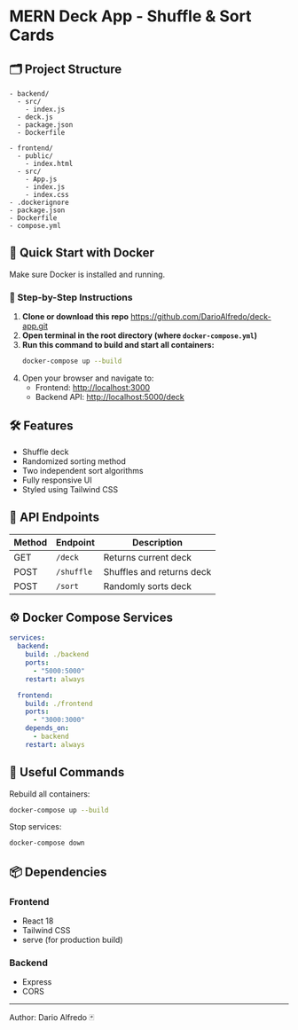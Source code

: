 # MERN Deck App - Shuffle & Sort Cards

## 🗂️ Project Structure
```
- backend/
  - src/
    - index.js
  - deck.js
  - package.json
  - Dockerfile

- frontend/
  - public/
    - index.html
  - src/
    - App.js
    - index.js
    - index.css
- .dockerignore
- package.json
- Dockerfile
- compose.yml
```

## 🚀 Quick Start with Docker
Make sure Docker is installed and running.

### 🔧 Step-by-Step Instructions
1. **Clone or download this repo**
   https://github.com/DarioAlfredo/deck-app.git
2. **Open terminal in the root directory (where `docker-compose.yml`)**   
3. **Run this command to build and start all containers:**
   ```bash
   docker-compose up --build
   ```
4. Open your browser and navigate to:
   - Frontend: [http://localhost:3000](http://localhost:3000)
   - Backend API: [http://localhost:5000/deck](http://localhost:5000/deck)

## 🛠️ Features
- Shuffle deck
- Randomized sorting method
- Two independent sort algorithms
- Fully responsive UI
- Styled using Tailwind CSS

## 🧪 API Endpoints
| Method | Endpoint       | Description              |
|--------|----------------|--------------------------|
| GET    | `/deck`        | Returns current deck     |
| POST   | `/shuffle`     | Shuffles and returns deck|
| POST   | `/sort`        | Randomly sorts deck      |

## ⚙️ Docker Compose Services
```yaml
services:
  backend:
    build: ./backend
    ports:
      - "5000:5000"
    restart: always

  frontend:
    build: ./frontend
    ports:
      - "3000:3000"
    depends_on:
      - backend
    restart: always
```

## 🧼 Useful Commands
Rebuild all containers:
```bash
docker-compose up --build
```
Stop services:
```bash
docker-compose down
```

## 📦 Dependencies
### Frontend
- React 18
- Tailwind CSS
- serve (for production build)

### Backend
- Express
- CORS

---
Author: Dario Alfredo 🃏

